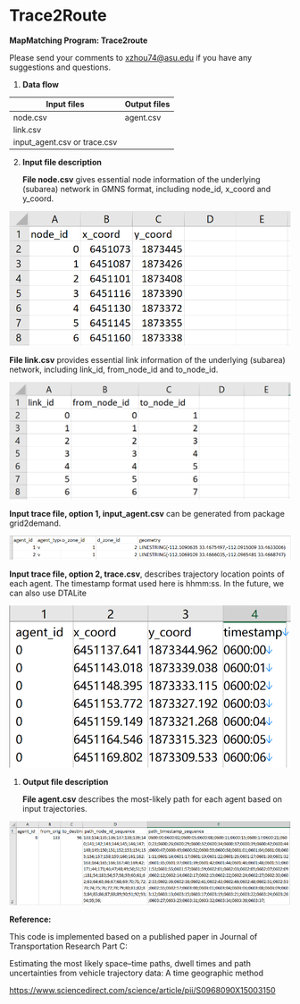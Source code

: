 # Trace2Route

**MapMatching Program: Trace2route**

Please send your comments to <xzhou74@asu.edu> if you have any suggestions and
questions.

1.  **Data flow**

| **Input files**              | **Output files** |
|------------------------------|------------------|
| node.csv                     | agent.csv        |
| link.csv                     |                  |
| input_agent.csv or trace.csv |                  |

2.  **Input file description**

    **File node.csv** gives essential node information of the underlying
    (subarea) network in GMNS format, including node_id, x_coord and y_coord.

![](media/1fa21c1d6e8cfdd05b74ce9d3f48bf9f.png)

**File link.csv** provides essential link information of the underlying
(subarea) network, including link_id, from_node_id and to_node_id.

![](media/1f78e34e3e8ff4091a1997e44825a503.png)

**Input trace file, option 1, input_agent.csv** can be generated from package
grid2demand.

![](media/9ece03dedb0310001bdf97a4c4705f8e.png)

**Input trace file, option 2, trace.csv**, describes trajectory location points
of each agent. The timestamp format used here is hhmm:ss. In the future, we can
also use DTALite

![](media/604d110f6a0bdf2a7b1b552b1172e194.png)

1.  **Output file description**

    **File agent.csv** describes the most-likely path for each agent based on
    input trajectories.

![](media/3c75bcdb579896286630db56d8dd9295.png)

**Reference:**

This code is implemented based on a published paper in Journal of Transportation
Research Part C:

Estimating the most likely space–time paths, dwell times and path uncertainties
from vehicle trajectory data: A time geographic method

https://www.sciencedirect.com/science/article/pii/S0968090X15003150
